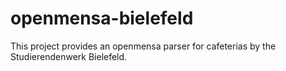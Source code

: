 # openmensa-bielefeld

This project provides an openmensa parser for cafeterias by the
Studierendenwerk Bielefeld.
